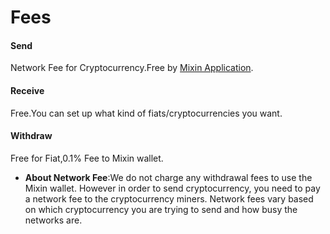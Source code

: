 # Fees

#### Send

Network Fee for Cryptocurrency.Free by [Mixin Application](https://developers.mixin.one/docs/dapp/mixin-applications).

#### Receive

Free.You can set up what kind of fiats/cryptocurrencies you want.

#### Withdraw

Free for Fiat,0.1% Fee to Mixin wallet.

* **About Network Fee**:We do not charge any withdrawal fees to use the Mixin wallet. However in order to send cryptocurrency, you need to pay a network fee to the cryptocurrency miners. Network fees vary based on which cryptocurrency you are trying to send and how busy the networks are.
